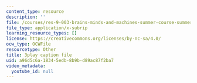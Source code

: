 ```yaml
---
content_type: resource
description: ''
file: /courses/res-9-003-brains-minds-and-machines-summer-course-summer-2015/a96d5c6a18345edb8b9bd89ac87f2ba7_GXuI9fKDxso.vtt
file_type: application/x-subrip
learning_resource_types: []
license: https://creativecommons.org/licenses/by-nc-sa/4.0/
ocw_type: OCWFile
resourcetype: Other
title: 3play caption file
uid: a96d5c6a-1834-5edb-8b9b-d89ac87f2ba7
video_metadata:
  youtube_id: null
---
```

